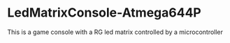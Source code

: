 # LedMatrixConsole-Atmega644P
 This is a game console with a RG led matrix controlled by a microcontroller
